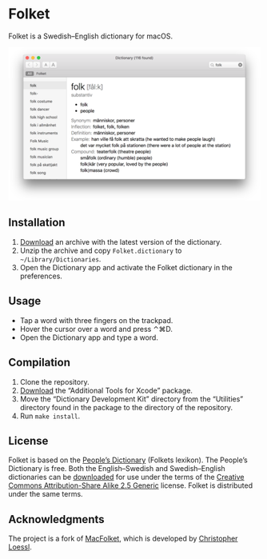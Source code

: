 # Folket

Folket is a Swedish–English dictionary for macOS.

![Dictionary](dictionary.png)

## Installation

1. [Download][archive] an archive with the latest version of the dictionary.
2. Unzip the archive and copy `Folket.dictionary` to `~/Library/Dictionaries`.
3. Open the Dictionary app and activate the Folket dictionary in the
   preferences.

## Usage

* Tap a word with three fingers on the trackpad.
* Hover the cursor over a word and press ⌃⌘D.
* Open the Dictionary app and type a word.

## Compilation

1. Clone the repository.
2. [Download](kit) the “Additional Tools for Xcode” package.
3. Move the “Dictionary Development Kit” directory from the “Utilities”
   directory found in the package to the directory of the repository.
4. Run `make install`.

## License

Folket is based on the [People’s Dictionary][folkets-index] (Folkets lexikon).
The People’s Dictionary is free. Both the English–Swedish and Swedish–English
dictionaries can be [downloaded][folkets-about] for use under the terms of the
[Creative Commons Attribution-Share Alike 2.5 Generic][license] license. Folket
is distributed under the same terms.

## Acknowledgments

The project is a fork of [MacFolket][macfolket], which is developed by
[Christopher Loessl][loessl].

[archive]: https://github.com/svenskan/folket/raw/gh-pages/Folket.zip
[kit]: https://developer.apple.com/downloads

[folkets-index]: http://folkets-lexikon.csc.kth.se/folkets/folkets.en.html
[folkets-about]: http://folkets-lexikon.csc.kth.se/folkets/om.en.html
[license]: http://creativecommons.org/licenses/by-sa/2.5

[macfolket]: https://github.com/hashier/MacFolket
[loessl]: http://loessl.org
